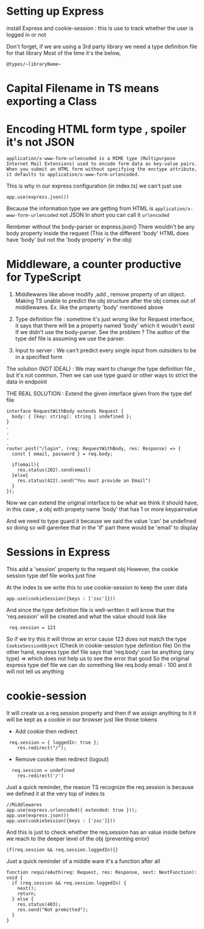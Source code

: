 # Setting up Express

install Express and cookie-session : this is use to track whether the user is logged in or not

Don't forget, if we are using a 3rd party library
we need a type definition file for that library
Most of the time it's the below,

```
@types/~libraryName~
```

# Capital Filename in TS means exporting a Class

# Encoding HTML form type , spoiler it's not JSON

```
application/x-www-form-urlencoded is a MIME type (Multipurpose Internet Mail Extensions) used to encode form data as key-value pairs. When you submit an HTML form without specifying the enctype attribute, it defaults to application/x-www-form-urlencoded.
```

This is why in our express configuration (in index.ts)
we can't just use

```
app.use(express.json())
```

Because the information type we are getting from HTML is `application/x-www-form-urlencoded`
not JSON
In short you can call it `urlencoded`

Rembmer without the body-parser or express.json()
There wouldn't be any body property inside the request
(This is the different 'body' HTML does have 'body' but not the 'body property' in the obj)

# Middleware, a counter productive for TypeScript

1. Middlewares like above modify ,add , remove property of an object. Making TS unable to predict the obj structure after the obj comes out of middlewares.
   Ex. like the property 'body' mentioned above

2. Type definition file : sometime it's just wrong like for Request interface, it says that there will be a property named 'body' which it woudn't exist if we didn't use the body-parser. See the problem ? The author of the type def file is assuming we use the parser.

3. Input to server : We can't predict every single input from outsiders to be in a specified form

The solution (NOT IDEAL) : We may want to change the type definition file , but it's not common. Then we can use type guard or other ways to strict the data in endpoint

THE REAL SOLUTION : Extend the given interface given from the type def file

```
interface RequestWithBody extends Request {
  body: { [key: string]: string | undefined };
}
.
.
.
.
router.post("/login", (req: RequestWithBody, res: Response) => {
  const { email, password } = req.body;

  if(email){
    res.status(202).send(email)
  }else{
    res.status(422).send("You must provide an Email")
  }
});
```

Now we can extend the original interface to be what we think it should have, in this case , a obj with propety name 'body' that has 1 or more keypairvalue

And we need to type guard it because we said the value 'can' be undefined so doing so will garentee that in the 'if' part there would be 'email' to display

# Sessions in Express

This add a 'session' property to the request obj
However, the cookie session type def file works just fine

At the index.ts we write this to use cookie-session to keep the user data

```
app.use(cookieSession({keys : ['zxc']}))
```

And since the type definition file is well-written it will know that
the 'req.session' will be created and what the value should look like

```
 req.session = 123
```

So if we try this it will throw an error cause 123 does not match the type `CookieSessionObject`
(Check in cookie-session type definition file)
On the other hand, express type def file says that 'req.body' can be anything (any type) => which does not help us to see the error that good
So the original express type def file we can do something like req.body.email - 100 and it will not tell us anything

# cookie-session

It will create us a req.session property and then
if we assign anything to it it will be kept as a cookie in our browser just like those tokens

- Add cookie then redirect

```
 req.session = { loggedIn: true };
    res.redirect("/");
```

- Remove cookie then redirect (logout)

```
  req.session = undefined
    res.redirect('/')
```

Just a quick reminder, the reason TS recognize the req.session is because we defined it at the very top of index.ts

```
//Middlewares
app.use(express.urlencoded({ extended: true }));
app.use(express.json())
app.use(cookieSession({keys : ['zxc']}))
```

And this is just to check whether the req.session has an value inside before we reach to the deeper level of the obj (preventing error)

```
if(req.session && req.session.loggedIn){}
```

Just a quick reminder of a middle ware it's a function after all

```
function requireAuth(req: Request, res: Response, next: NextFunction): void {
  if (req.session && req.session.loggedIn) {
    next();
    return;
  } else {
    res.status(403);
    res.send("Not premitted");
  }
}
```
